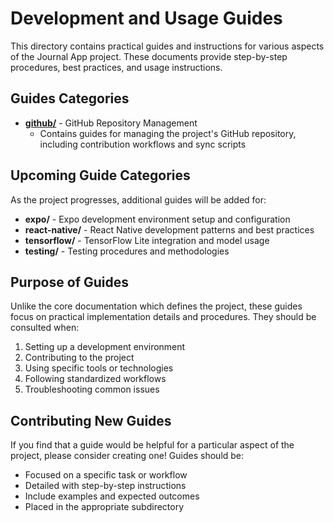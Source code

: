 # Development and Usage Guides

This directory contains practical guides and instructions for various aspects of the Journal App project. These documents provide step-by-step procedures, best practices, and usage instructions.

## Guides Categories

- **[github/](./github/)** - GitHub Repository Management
  - Contains guides for managing the project's GitHub repository, including contribution workflows and sync scripts

## Upcoming Guide Categories

As the project progresses, additional guides will be added for:

- **expo/** - Expo development environment setup and configuration
- **react-native/** - React Native development patterns and best practices
- **tensorflow/** - TensorFlow Lite integration and model usage
- **testing/** - Testing procedures and methodologies

## Purpose of Guides

Unlike the core documentation which defines the project, these guides focus on practical implementation details and procedures. They should be consulted when:

1. Setting up a development environment
2. Contributing to the project
3. Using specific tools or technologies
4. Following standardized workflows
5. Troubleshooting common issues

## Contributing New Guides

If you find that a guide would be helpful for a particular aspect of the project, please consider creating one! Guides should be:

- Focused on a specific task or workflow
- Detailed with step-by-step instructions
- Include examples and expected outcomes
- Placed in the appropriate subdirectory 
